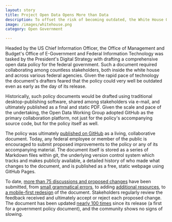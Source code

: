 ```yaml
---
layout: story
title: Project Open Data Opens More than Data
description: To offset the risk of becoming outdated, the White House Open Data Policy was published as a living, collaborative document.
image: /images/whitehouse.png
category: Open Government

---
```


Headed by the US Chief Information Officer, the Office of Management and Budget's Office of E-Government and Federal Information Technology was tasked by the President's Digital Strategy with drafting a comprehensive open data policy for the federal government. Such a document required collaborating among countless stakeholders, both inside the white house and across various federal agencies. Given the rapid pace of technology the document's drafters feared that the policy could very well be outdated even as early as the day of its release.

Historically, such policy documents would be drafted using traditional desktop-publishing software, shared among stakeholders via e-mail, and ultimately published as a final and static PDF. Given the scale and pace of the undertaking, the Open Data Working Group adopted GitHub as the primary collaboration platform, not just for the policy's accompanying source code, but for the policy itself as well.

The policy was ultimately [published on GitHub](http://project-open-data.github.io/) as a living, collaborative document. Today, any federal employee or member of the public is encouraged to submit proposed improvements to the policy or any of its accompanying material. The document itself is stored as a series of Markdown files within git, the underlying version control system which tracks and makes publicly available, a detailed history of who made what changes to the document, and is published as a free, static webpage using GitHub Pages.

To date, [more than 75 discussions and proposed changes](https://github.com/project-open-data/project-open-data.github.io/pulls) have been submitted, from [small grammatical errors](https://github.com/project-open-data/project-open-data.github.io/pull/28/files), to adding [additional resources](https://github.com/project-open-data/project-open-data.github.io/pull/21), to [a mobile-first redesign](https://github.com/project-open-data/project-open-data.github.io/pull/13) of the document. Stakeholders regularly review the feedback received and ultimately accept or reject each proposed change. The document has been updated [nearly 100 times](https://github.com/project-open-data/project-open-data.github.io/commits/master) since its release (a first for a government policy document), and the community shows no signs of slowing.
